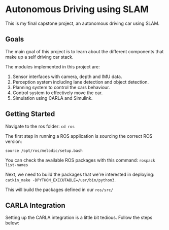 # Autonomous Driving using SLAM

This is my final capstone project, an autonomous driving car using SLAM.

## Goals

The main goal of this project is to learn about the different components that make up a self driving car stack.

The modules implemented in this project are:

1. Sensor interfaces with camera, depth and IMU data.
2. Perception system including lane detection and object detection.
3. Planning system to control the cars behaviour.
4. Control system to effectively move the car.
5. Simulation using CARLA and Simulink.

## Getting Started
Navigate to the ros folder:
`cd ros`

The first step in running a ROS application is sourcing the correct ROS version:

`source /opt/ros/melodic/setup.bash`

You can check the available ROS packages with this command:
`rospack list-names`

Next, we need to build the packages that we're interested in deploying:
`catkin_make -DPYTHON_EXECUTABLE=/usr/bin/python3`.

This will build the packages defined in our `ros/src/`



## CARLA Integration
Setting up the CARLA integration is a little bit tedious. Follow the steps below:
